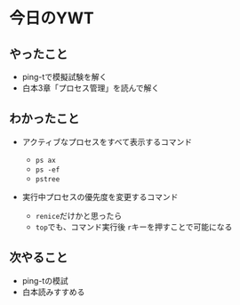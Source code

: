 # 今日のYWT

## やったこと

- ping-tで模擬試験を解く
- 白本3章「プロセス管理」を読んで解く

## わかったこと

- アクティブなプロセスをすべて表示するコマンド
  - `ps ax`
  - `ps -ef`
  - `pstree`

- 実行中プロセスの優先度を変更するコマンド
  - `renice`だけかと思ったら
  - `top`でも、コマンド実行後 `r`キーを押すことで可能になる

## 次やること

- ping-tの模試
- 白本読みすすめる
